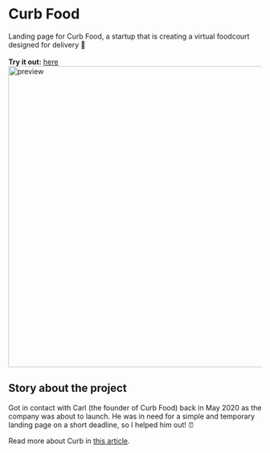 # Curb Food
Landing page for Curb Food, a startup that is creating a virtual foodcourt designed for delivery 🍔
<br><br>
<strong>Try it out:</strong> [here](https://johan-akerman.github.io/CurbFood/)<br />
<img src="https://i.gyazo.com/ef4f59ab5c2b9a3d1cd75b934cbc60de.gif" alt="preview"
	title="Desktop preview" width="600" /> 
## Story about the project
Got in contact with Carl (the founder of Curb Food) back in May 2020 as the company was about to launch. He was in need for a simple and temporary landing page on a short deadline, so I helped him out! ⏰

Read more about Curb in [this article](https://www.eu-startups.com/2020/12/stockholm-based-curb-secures-e3-2-million-to-create-the-worlds-largest-virtual-food-court/).

